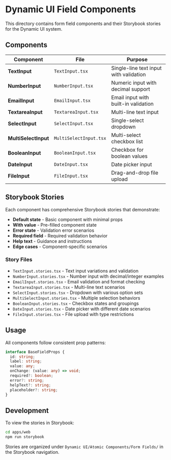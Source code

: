 # Dynamic UI Field Components

This directory contains form field components and their Storybook stories for the Dynamic UI system.

## Components

| Component | File | Purpose |
|-----------|------|---------|
| **TextInput** | `TextInput.tsx` | Single-line text input with validation |
| **NumberInput** | `NumberInput.tsx` | Numeric input with decimal support |
| **EmailInput** | `EmailInput.tsx` | Email input with built-in validation |
| **TextareaInput** | `TextareaInput.tsx` | Multi-line text input |
| **SelectInput** | `SelectInput.tsx` | Single-select dropdown |
| **MultiSelectInput** | `MultiSelectInput.tsx` | Multi-select checkbox list |
| **BooleanInput** | `BooleanInput.tsx` | Checkbox for boolean values |
| **DateInput** | `DateInput.tsx` | Date picker input |
| **FileInput** | `FileInput.tsx` | Drag-and-drop file upload |

## Storybook Stories

Each component has comprehensive Storybook stories that demonstrate:

- **Default state** - Basic component with minimal props
- **With value** - Pre-filled component state
- **Error state** - Validation error scenarios
- **Required field** - Required validation behavior
- **Help text** - Guidance and instructions
- **Edge cases** - Component-specific scenarios

### Story Files
- `TextInput.stories.tsx` - Text input variations and validation
- `NumberInput.stories.tsx` - Number input with decimal/integer examples
- `EmailInput.stories.tsx` - Email validation and format checking
- `TextareaInput.stories.tsx` - Multi-line text scenarios
- `SelectInput.stories.tsx` - Dropdown with various option sets
- `MultiSelectInput.stories.tsx` - Multiple selection behaviors
- `BooleanInput.stories.tsx` - Checkbox states and groupings
- `DateInput.stories.tsx` - Date picker with different date scenarios
- `FileInput.stories.tsx` - File upload with type restrictions

## Usage

All components follow consistent prop patterns:

```typescript
interface BaseFieldProps {
  id: string;
  label: string;
  value: any;
  onChange: (value: any) => void;
  required?: boolean;
  error?: string;
  helpText?: string;
  placeholder?: string;
}
```

## Development

To view the stories in Storybook:

```bash
cd apps/web
npm run storybook
```

Stories are organized under `Dynamic UI/Atomic Components/Form Fields/` in the Storybook navigation. 